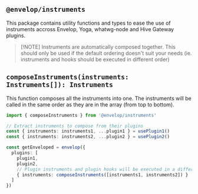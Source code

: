 ## `@envelop/instruments`

This package contains utility functions and types to ease the use of instruments accross Envelop,
Yoga, whatwg-node and Hive Gateway plugins.

> [!NOTE] Instruments are automatically composed together. This should only be used if the default
> ordering doesn't suit your needs (ie. instruments and hooks should be executed in different
> order)

## `composeInstruments(instruments: Instruments[]): Instruments`

This function composes all the instruments into one. The instruments will be called in the same
order as they are in the array (from top to bottom).

```ts
import { composeInstruments } from '@envelop/instruments'

// Extract instruments to compose from their plugins
const { instruments: instruments1, ...plugin1 } = usePlugin1()
const { instruments: instruments2, ...plugin2 } = usePlugin2()

const getEnveloped = envelop({
  plugins: [
    plugin1,
    plugin2,
    // Plugin instruments and plugin hooks will be executed in a different order
    { instruments: composeInstruments([instruments1, instruments2]) }
  ]
})
```
